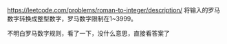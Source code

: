 https://leetcode.com/problems/roman-to-integer/description/
将输入的罗马数字转换成整型数字，罗马数字限制在1~3999。


不明白罗马数字规则，看了一下，没什么意思，直接看答案了
